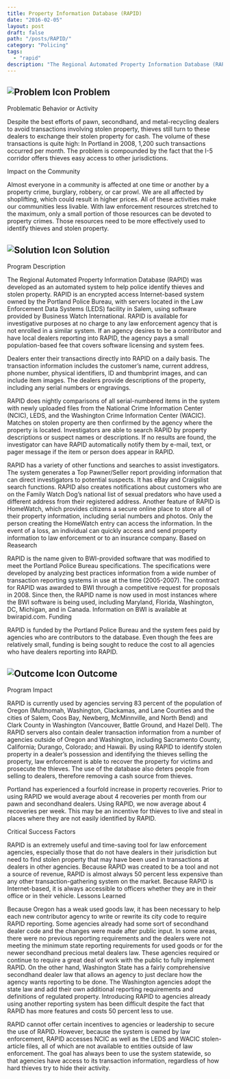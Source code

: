```yaml
---
title: Property Information Database (RAPID)
date: "2016-02-05"
layout: post
draft: false
path: "/posts/RAPID/"
category: "Policing"
tags:
  - "rapid"
description: "The Regional Automated Property Information Database (RAPID) was developed as an automated system to help police identify thieves and stolen property."
---
```

## ![Problem Icon](https://github.com/google/material-design-icons/raw/master/alert/1x_web/ic_error_outline_black_48dp.png "Problem") Problem

Problematic Behavior or Activity

Despite the best efforts of pawn, secondhand, and metal-recycling dealers to avoid transactions involving stolen property, thieves still turn to these dealers to exchange their stolen property for cash. The volume of these transactions is quite high: In Portland in 2008, 1,200 such transactions occurred per month. The problem is compounded by the fact that the I-5 corridor offers thieves easy access to other jurisdictions.

Impact on the Community

Almost everyone in a community is affected at one time or another by a property crime, burglary, robbery, or car prowl. We are all affected by shoplifting, which could result in higher prices. All of these activities make our communities less livable. With law enforcement resources stretched to the maximum, only a small portion of those resources can be devoted to property crimes. Those resources need to be more effectively used to identify thieves and stolen property.

## ![Solution Icon](https://github.com/google/material-design-icons/raw/master/action/1x_web/ic_lightbulb_outline_black_48dp.png "Solution") Solution

Program Description

The Regional Automated Property Information Database (RAPID) was developed as an automated system to help police identify thieves and stolen property. RAPID is an encrypted access Internet-based system owned by the Portland Police Bureau, with servers located in the Law Enforcement Data Systems (LEDS) facility in Salem, using software provided by Business Watch International. RAPID is available for investigative purposes at no charge to any law enforcement agency that is not enrolled in a similar system. If an agency desires to be a contributor and have local dealers reporting into RAPID, the agency pays a small population-based fee that covers software licensing and system fees.

Dealers enter their transactions directly into RAPID on a daily basis. The transaction information includes the customer’s name, current address, phone number, physical identifiers, ID and thumbprint images, and can include item images. The dealers provide descriptions of the property, including any serial numbers or engravings.

RAPID does nightly comparisons of all serial-numbered items in the system with newly uploaded files from the National Crime Information Center (NCIC), LEDS, and the Washington Crime Information Center (WACIC). Matches on stolen property are then confirmed by the agency where the property is located. Investigators are able to search RAPID by property descriptions or suspect names or descriptions. If no results are found, the investigator can have RAPID automatically notify them by e-mail, text, or pager message if the item or person does appear in RAPID.

RAPID has a variety of other functions and searches to assist investigators. The system generates a Top Pawner/Seller report providing information that can direct investigators to potential suspects. It has eBay and Craigslist search functions. RAPID also creates notifications about customers who are on the Family Watch Dog’s national list of sexual predators who have used a different address from their registered address. Another feature of RAPID is HomeWatch, which provides citizens a secure online place to store all of their property information, including serial numbers and photos. Only the person creating the HomeWatch entry can access the information. In the event of a loss, an individual can quickly access and send property information to law enforcement or to an insurance company.
Based on Reasearch

RAPID is the name given to BWI-provided software that was modified to meet the Portland Police Bureau specifications. The specifications were developed by analyzing best practices information from a wide number of transaction reporting systems in use at the time (2005-2007). The contract for RAPID was awarded to BWI through a competitive request for proposals in 2008. Since then, the RAPID name is now used in most instances where the BWI software is being used, including
Maryland, Florida, Washington, DC, Michigan, and in Canada. Information on BWI is available at bwirapid.com.
Funding

RAPID is funded by the Portland Police Bureau and the system fees paid by agencies who are contributors to the database. Even though the fees are relatively small, funding is being sought to reduce the cost to all agencies who have dealers reporting into RAPID.

## ![Outcome Icon](https://github.com/google/material-design-icons/raw/master/action/1x_web/ic_view_list_black_48dp.png "Outcome") Outcome

Program Impact

RAPID is currently used by agencies serving 83 percent of the population of Oregon (Multnomah, Washington, Clackamas, and Lane Counties and the cities of Salem, Coos Bay, Newberg, McMinnville, and North Bend) and Clark County in Washington (Vancouver, Battle Ground, and Hazel Dell). The RAPID servers also contain dealer transaction information from a number of agencies outside of Oregon and Washington, including Sacramento County, California; Durango, Colorado; and Hawaii. By using RAPID to identify stolen property in a dealer’s possession and identifying the thieves selling the property, law enforcement is able to recover the property for victims and prosecute the thieves. The use of the database also deters people from selling to dealers, therefore removing a cash source from thieves.

Portland has experienced a fourfold increase in property recoveries. Prior to using RAPID we would average about 4 recoveries per month from our pawn and secondhand dealers. Using RAPID, we now average about 4 recoveries per week. This may be an incentive for thieves to live and steal in places where they are not easily identified by RAPID. 

Critical Success Factors

RAPID is an extremely useful and time-saving tool for law enforcement agencies, especially those that do not have dealers in their jurisdiction but need to find stolen property that may have been used in transactions at dealers in other agencies. Because RAPID was created to be a tool and not a source of revenue, RAPID is almost always 50 percent less expensive than any other transaction-gathering system on the market. Because RAPID is Internet-based, it is always accessible to officers whether they are in their office or in their vehicle.
Lessons Learned

Because Oregon has a weak used goods law, it has been necessary to help each new contributor agency to write or rewrite its city code to require RAPID reporting. Some agencies already had some sort of secondhand dealer code and the changes were made after public input. In some areas, there were no previous reporting requirements and the dealers were not meeting the minimum state reporting requirements for used goods or for the newer secondhand precious metal dealers law. These agencies required or continue to require a great deal of work with the public to fully implement RAPID. On the other hand, Washington State has a fairly comprehensive secondhand dealer law that allows an agency to just declare how the agency wants reporting to be done. The Washington agencies adopt the state law and add their own additional reporting requirements and definitions of regulated property. Introducing RAPID to agencies already using another reporting system has been difficult despite the fact that RAPID has more features and costs 50 percent less to use.

RAPID cannot offer certain incentives to agencies or leadership to secure the use of RAPID. However, because the system is owned by law enforcement, RAPID accesses NCIC as well as the LEDS and WACIC stolen-article files, all of which are not available to entities outside of law enforcement. The goal has always been to use the system statewide, so that agencies have access to its transaction information, regardless of how hard thieves try to hide their activity.